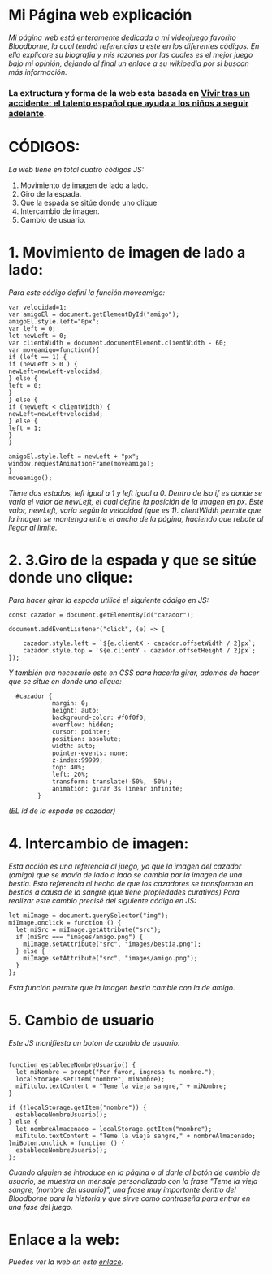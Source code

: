 # Mi Página web explicación
*Mi página web está enteramente dedicada a mi videojuego favorito Bloodborne, la cual tendrá referencias a este en los diferentes códigos. En ella explicare su biografia y mis razones por las cuales es el mejor juego bajo mi opinión, dejando al final un enlace a su wikipedia por si buscan más información.*

### La extructura y forma de la web esta basada en [Vivir tras un accidente: el talento español que ayuda a los niños a seguir adelante](https://www.abc.es/contentfactory/post/2019/11/05/vivir-tras-un-accidente-el-talento-espanol-que-ayuda-a-los-ninos-a-seguir-adelante/).

# CÓDIGOS:
*La web tiene en total cuatro códigos JS:*
1. Movimiento de imagen de lado a lado.
2. Giro de la espada.
3. Que la espada se sitúe donde uno clique
3. Intercambio de imagen.
4. Cambio de usuario.

# 1. Movimiento de imagen de lado a lado:
*Para este código definí la función moveamigo:*
```
var velocidad=1;
var amigoEl = document.getElementById("amigo");
amigoEl.style.left="0px";
var left = 0;
let newLeft = 0;
var clientWidth = document.documentElement.clientWidth - 60;
var moveamigo=function(){
if (left == 1) {
if (newLeft > 0 ) {
newLeft=newLeft-velocidad;
} else {
left = 0;
}
} else {
if (newLeft < clientWidth) {
newLeft=newLeft+velocidad;
} else {
left = 1;
}
}

amigoEl.style.left = newLeft + "px";
window.requestAnimationFrame(moveamigo);
}
moveamigo();
```
*Tiene dos estados, left igual a 1 y left igual a 0.*
*Dentro de lso if es donde se varía el valor de newLeft, el cual define la posición de la imagen en px. Este valor, newLeft, varía según la velocidad (que es 1).*
*clientWidth permite que la imagen se mantenga entre el ancho de la página, haciendo que rebote al llegar al límite.*


# 2. 3.Giro de la espada y que se sitúe donde uno clique:
*Para hacer girar la espada utilicé el siguiente código en JS:*
```
const cazador = document.getElementById("cazador");

document.addEventListener("click", (e) => {
   
    cazador.style.left = `${e.clientX - cazador.offsetWidth / 2}px`;
    cazador.style.top = `${e.clientY - cazador.offsetHeight / 2}px`;
});
```
*Y también era necesario este en CSS para hacerla girar, además de hacer que se situe en donde uno clique:*
```
  #cazador {
            margin: 0;
            height: auto;
            background-color: #f0f0f0;
            overflow: hidden;
            cursor: pointer;
            position: absolute;
            width: auto; 
            pointer-events: none;
            z-index:99999;
            top: 40%;
            left: 20%;
            transform: translate(-50%, -50%);
            animation: girar 3s linear infinite;
        }

```
*(EL id de la espada es cazador)*

# 4.  Intercambio de imagen:
*Esta acción es una referencia al juego, ya que la imagen del cazador (amigo) que se movía de lado a lado se cambia por la imagen de una bestia. Esto referencia al hecho de que los cazadores se transforman en bestias a causa de la sangre (que tiene propiedades curativas)*
*Para realizar este cambio precisé del siguiente código en JS:*
```
let miImage = document.querySelector("img");
miImage.onclick = function () {
  let miSrc = miImage.getAttribute("src");
  if (miSrc === "images/amigo.png") {
    miImage.setAttribute("src", "images/bestia.png");
  } else {
    miImage.setAttribute("src", "images/amigo.png");
  }
};
```
*Esta función permite que la imagen bestia cambie con la de amigo.*

# 5. Cambio de usuario
*Este JS manifiesta un boton de cambio de usuario:*
```

function estableceNombreUsuario() {
  let miNombre = prompt("Por favor, ingresa tu nombre.");
  localStorage.setItem("nombre", miNombre);
  miTitulo.textContent = "Teme la vieja sangre," + miNombre;
}

if (!localStorage.getItem("nombre")) {
  estableceNombreUsuario();
} else {
  let nombreAlmacenado = localStorage.getItem("nombre");
  miTitulo.textContent = "Teme la vieja sangre," + nombreAlmacenado;
}miBoton.onclick = function () {
  estableceNombreUsuario();
};
```
*Cuando alguien se introduce en la página o al darle al botón de cambio de usuario, se muestra un mensaje personalizado con la frase "Teme la vieja sangre, (nombre del usuario)", una frase muy importante dentro del Bloodborne para la historia y que sirve como contraseña para entrar en una fase del juego.*

# Enlace a la web:
*Puedes ver la web en este [enlace]( https://alca1706.github.io/).*
